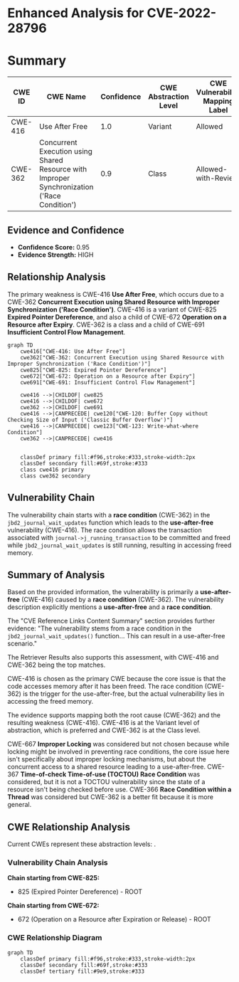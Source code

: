 # Enhanced Analysis for CVE-2022-28796

# Summary
| CWE ID | CWE Name | Confidence | CWE Abstraction Level | CWE Vulnerability Mapping Label | CWE-Vulnerability Mapping Notes |
|---|---|---|---|---|---|
| CWE-416 | Use After Free | 1.0 | Variant | Allowed | Primary CWE |
| CWE-362 | Concurrent Execution using Shared Resource with Improper Synchronization ('Race Condition') | 0.9 | Class | Allowed-with-Review | Secondary CWE |

## Evidence and Confidence

*   **Confidence Score:** 0.95
*   **Evidence Strength:** HIGH

## Relationship Analysis
The primary weakness is CWE-416 **Use After Free**, which occurs due to a CWE-362 **Concurrent Execution using Shared Resource with Improper Synchronization ('Race Condition')**. CWE-416 is a variant of CWE-825 **Expired Pointer Dereference**, and also a child of CWE-672 **Operation on a Resource after Expiry**. CWE-362 is a class and a child of CWE-691 **Insufficient Control Flow Management**.

```mermaid
graph TD
    cwe416["CWE-416: Use After Free"]
    cwe362["CWE-362: Concurrent Execution using Shared Resource with Improper Synchronization ('Race Condition')"]
    cwe825["CWE-825: Expired Pointer Dereference"]
    cwe672["CWE-672: Operation on a Resource after Expiry"]
    cwe691["CWE-691: Insufficient Control Flow Management"]
    
    cwe416 -->|CHILDOF| cwe825
    cwe416 -->|CHILDOF| cwe672
    cwe362 -->|CHILDOF| cwe691
    cwe416 -->|CANPRECEDE| cwe120["CWE-120: Buffer Copy without Checking Size of Input ('Classic Buffer Overflow')"]
    cwe416 -->|CANPRECEDE| cwe123["CWE-123: Write-what-where Condition"]
    cwe362 -->|CANPRECEDE| cwe416
    

    classDef primary fill:#f96,stroke:#333,stroke-width:2px
    classDef secondary fill:#69f,stroke:#333
    class cwe416 primary
    class cwe362 secondary
```

## Vulnerability Chain
The vulnerability chain starts with a **race condition** (CWE-362) in the `jbd2_journal_wait_updates` function which leads to the **use-after-free** vulnerability (CWE-416). The race condition allows the transaction associated with `journal->j_running_transaction` to be committed and freed while `jbd2_journal_wait_updates` is still running, resulting in accessing freed memory.

## Summary of Analysis
Based on the provided information, the vulnerability is primarily a **use-after-free** (CWE-416) caused by a **race condition** (CWE-362). The vulnerability description explicitly mentions a **use-after-free** and a **race condition**.

The "CVE Reference Links Content Summary" section provides further evidence: "The vulnerability stems from a race condition in the `jbd2_journal_wait_updates()` function... This can result in a use-after-free scenario."

The Retriever Results also supports this assessment, with CWE-416 and CWE-362 being the top matches.

CWE-416 is chosen as the primary CWE because the core issue is that the code accesses memory after it has been freed. The race condition (CWE-362) is the trigger for the use-after-free, but the actual vulnerability lies in accessing the freed memory.

The evidence supports mapping both the root cause (CWE-362) and the resulting weakness (CWE-416). CWE-416 is at the Variant level of abstraction, which is preferred and CWE-362 is at the Class level.

CWE-667 **Improper Locking** was considered but not chosen because while locking might be involved in preventing race conditions, the core issue here isn't specifically about improper locking mechanisms, but about the concurrent access to a shared resource leading to a use-after-free. CWE-367 **Time-of-check Time-of-use (TOCTOU) Race Condition** was considered, but it is not a TOCTOU vulnerability since the state of a resource isn't being checked before use.
CWE-366 **Race Condition within a Thread** was considered but CWE-362 is a better fit because it is more general.


## CWE Relationship Analysis

Current CWEs represent these abstraction levels: .


### Vulnerability Chain Analysis

**Chain starting from CWE-825:**
- 825 (Expired Pointer Dereference) - ROOT


**Chain starting from CWE-672:**
- 672 (Operation on a Resource after Expiration or Release) - ROOT



### CWE Relationship Diagram

```mermaid
graph TD
    classDef primary fill:#f96,stroke:#333,stroke-width:2px
    classDef secondary fill:#69f,stroke:#333
    classDef tertiary fill:#9e9,stroke:#333
```